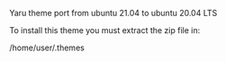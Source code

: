 
Yaru theme port from ubuntu 21.04 to ubuntu 20.04 LTS

To install this theme you must extract the zip file in:

/home/user/.themes
